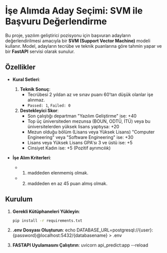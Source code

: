 ﻿# İşe Alımda Aday Seçimi: SVM ile Başvuru Değerlendirme

Bu proje, yazılım geliştirici pozisyonu için başvuran adayların değerlendirilmesi amacıyla bir **SVM (Support Vector Machine)** modeli kullanır. Model, adayların tecrübe ve teknik puanlarına göre tahmin yapar ve bir **FastAPI** servisi olarak sunulur.

## Özellikler

- **Kural Setleri**:
  1. **Teknik Sonuç**:
     - Tecrübesi 2 yıldan az ve sınav puanı 60’tan düşük olanlar işe alınmaz.
     - `Passed: 1`, `Failed: 0`
  2. **Destekleyici Skor**:
     - Son çalıştığı departman "Yazılım Geliştirme" ise: +40
     - Top üç üniversiteden mezunsa (BOUN, ODTÜ, İTÜ) veya bu üniversitelerden yüksek lisans yaptıysa: +20
     - Mezun olduğu bölüm (Lisans veya Yüksek Lisans) "Computer Engineering" veya "Software Engineering" ise: +30
     - Lisans veya Yüksek Lisans GPA'sı 3 ve üstü ise: +5
     - Cinsiyet Kadın ise: +5 (Pozitif ayrımcılık)

- **İşe Alım Kriterleri**:
  - 1. maddeden elenmemiş olmak.
  - 2. maddeden en az 45 puan almış olmak.

## Kurulum

1. **Gerekli Kütüphaneleri Yükleyin**:
   ```bash
   pip install -r requirements.txt

2. **.env Dosyası Oluşturun**:
echo DATABASE_URL=postgresql://{user}:{password}@localhost:5432/{databasename} > .env

3. **FASTAPI Uyulamasını Çalıştırın**:
uvicorn api_predict:app --reload


